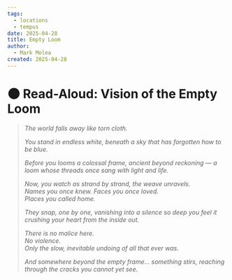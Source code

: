 ```yaml
---
tags:
  - locations
  - tempus
date: 2025-04-28
title: Empty Loom
author:
  - Mark Molea
created: 2025-04-28
---
```









# 🌑 Read-Aloud: Vision of the Empty Loom

> _The world falls away like torn cloth._
> 
> _You stand in endless white, beneath a sky that has forgotten how to be blue._
> 
> _Before you looms a colossal frame, ancient beyond reckoning — a loom whose threads once sang with light and life._
> 
> _Now, you watch as strand by strand, the weave unravels.  
> Names you once knew. Faces you once loved.  
> Places you called home._
> 
> _They snap, one by one, vanishing into a silence so deep you feel it crushing your heart from the inside out._
> 
> _There is no malice here.  
> No violence.  
> Only the slow, inevitable undoing of all that ever was._
> 
> _And somewhere beyond the empty frame... something stirs, reaching through the cracks you cannot yet see._